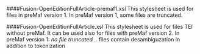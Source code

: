 ####Fusion-OpenEditionFullArticle-premaf1.xsl
This stylesheet is used for files in preMaf version 1.
In preMaf version 1, some files are truncated.

####Fusion-OpenEditionFullArticle.xsl
This stylesheet is used for files TEI without preMaf. It can be used also for files with preMaf version 2.
In preMaf version 1:
  *no file truncated
..* files contain desambiguzation in addition to tokenization
